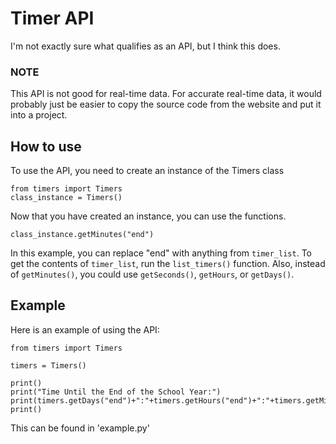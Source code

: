 # Timer API
I'm not exactly sure what qualifies as an API, but I think this does.

### NOTE
This API is not good for real-time data. For accurate real-time data, it would probably just be easier to copy the source code from the website and put it into a project.

## How to use
To use the API, you need to create an instance of the Timers class
```
from timers import Timers
class_instance = Timers()
```
Now that you have created an instance, you can use the functions.
```
class_instance.getMinutes("end")
```
In this example, you can replace "end" with anything from ```timer_list```. To get the contents of ```timer_list```, run the ```list_timers()``` function.
Also, instead of ```getMinutes()```, you could use ```getSeconds()```, ```getHours```, or ```getDays()```.

## Example
Here is an example of using the API:
```
from timers import Timers

timers = Timers()

print()
print("Time Until the End of the School Year:")
print(timers.getDays("end")+":"+timers.getHours("end")+":"+timers.getMinutes("end")+":"+timers.getSeconds("end"))
print()
```
This can be found in 'example.py'
